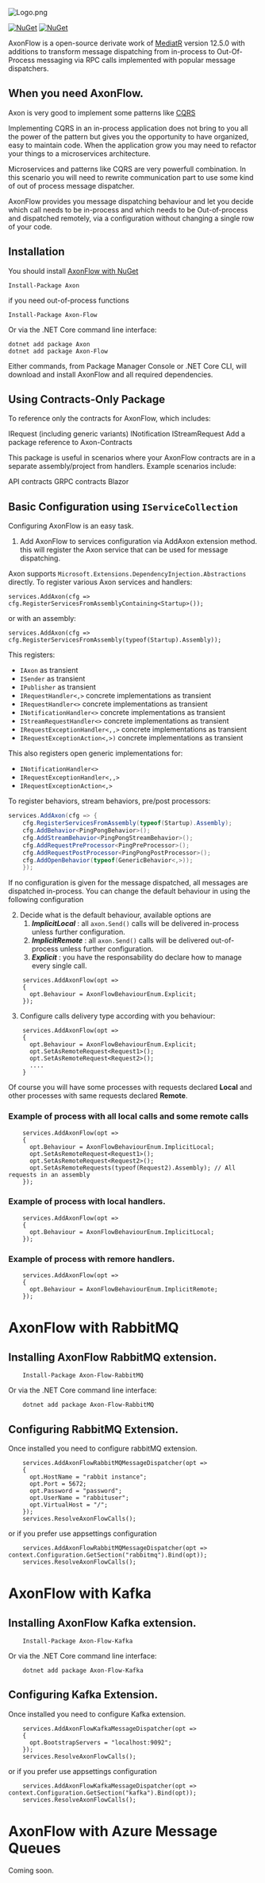 ![Logo.png](assets/logo-250.png)

[![NuGet](https://img.shields.io/nuget/dt/AxonFlow.svg)](https://www.nuget.org/packages/AxonFlow) 
[![NuGet](https://img.shields.io/nuget/vpre/AxonFlow.svg)](https://www.nuget.org/packages/AxonFlow)


AxonFlow is a open-source derivate work of [MediatR](https://github.com/jbogard/MediatR.Archive) version 12.5.0 
with additions to transform message dispatching from in-process to Out-Of-Process messaging via RPC calls implemented with popular message dispatchers. 



## When you need AxonFlow. 

Axon is very good to implement some patterns like [CQRS](https://docs.microsoft.com/en-us/azure/architecture/patterns/cqrs)

Implementing CQRS in an in-process application does not bring to you all the power of the pattern but gives you the opportunity to have organized, easy to maintain code. When the application grow you may need to refactor your things to a microservices architecture.

Microservices and patterns like CQRS are very powerfull combination. In this scenario you will need to rewrite communication part to use some kind of out of process message dispatcher.

AxonFlow provides you message dispatching behaviour and let you decide which call needs to be in-process and which needs to be Out-of-process and dispatched remotely, via a configuration without changing a single row of your code.

 

## Installation

You should install [AxonFlow with NuGet](https://www.nuget.org/packages/AxonFlow)

    Install-Package Axon

if you need out-of-process functions

    Install-Package Axon-Flow
    
Or via the .NET Core command line interface:

    dotnet add package Axon
    dotnet add package Axon-Flow

Either commands, from Package Manager Console or .NET Core CLI, will download and install AxonFlow and all required dependencies.


## Using Contracts-Only Package
To reference only the contracts for AxonFlow, which includes:

IRequest (including generic variants)
INotification
IStreamRequest
Add a package reference to Axon-Contracts

This package is useful in scenarios where your AxonFlow contracts are in a separate assembly/project from handlers. Example scenarios include:

API contracts
GRPC contracts
Blazor

## Basic Configuration using `IServiceCollection`

Configuring AxonFlow is an easy task. 
1) Add AxonFlow to services configuration via AddAxon extension method. this will register the Axon service that can be used for message dispatching. 

Axon supports `Microsoft.Extensions.DependencyInjection.Abstractions` directly. To register various Axon services and handlers:

```
services.AddAxon(cfg => cfg.RegisterServicesFromAssemblyContaining<Startup>());
```

or with an assembly:

```
services.AddAxon(cfg => cfg.RegisterServicesFromAssembly(typeof(Startup).Assembly));
```


This registers:

- `IAxon` as transient
- `ISender` as transient
- `IPublisher` as transient
- `IRequestHandler<,>` concrete implementations as transient
- `IRequestHandler<>` concrete implementations as transient
- `INotificationHandler<>` concrete implementations as transient
- `IStreamRequestHandler<>` concrete implementations as transient
- `IRequestExceptionHandler<,,>` concrete implementations as transient
- `IRequestExceptionAction<,>)` concrete implementations as transient

This also registers open generic implementations for:

- `INotificationHandler<>`
- `IRequestExceptionHandler<,,>`
- `IRequestExceptionAction<,>`

To register behaviors, stream behaviors, pre/post processors:

```csharp
services.AddAxon(cfg => {
    cfg.RegisterServicesFromAssembly(typeof(Startup).Assembly);
    cfg.AddBehavior<PingPongBehavior>();
    cfg.AddStreamBehavior<PingPongStreamBehavior>();
    cfg.AddRequestPreProcessor<PingPreProcessor>();
    cfg.AddRequestPostProcessor<PingPongPostProcessor>();
    cfg.AddOpenBehavior(typeof(GenericBehavior<,>));
    });
```


If no configuration is given for the message dispatched, all messages are dispatched in-process.
You can change the default behaviour in using the following configuration

2) Decide what is the default behaviour, available options are 
   1) ***ImplicitLocal*** : all `axon.Send()` calls will be delivered in-process unless further configuration. 
   2) ***ImplicitRemote*** : all `axon.Send()` calls will be delivered out-of-process unless further configuration. 
   3) ***Explicit*** : you have the responsability do declare how to manage every single call. 


```
    services.AddAxonFlow(opt =>
    {
      opt.Behaviour = AxonFlowBehaviourEnum.Explicit;
    });
```


3) Configure calls delivery type according with you behaviour:

```
    services.AddAxonFlow(opt =>
    {
      opt.Behaviour = AxonFlowBehaviourEnum.Explicit;
      opt.SetAsRemoteRequest<Request1>();
      opt.SetAsRemoteRequest<Request2>();
      ....
    }
```

Of course you will have some processes with requests declared **Local** and other processes with same requests declared **Remote**.

### Example of process with all local calls and some remote calls

```
    services.AddAxonFlow(opt =>
    {
      opt.Behaviour = AxonFlowBehaviourEnum.ImplicitLocal;
      opt.SetAsRemoteRequest<Request1>();
      opt.SetAsRemoteRequest<Request2>();
      opt.SetAsRemoteRequests(typeof(Request2).Assembly); // All requests in an assembly
    });
```


### Example of process with local handlers. 

```
    services.AddAxonFlow(opt =>
    {
      opt.Behaviour = AxonFlowBehaviourEnum.ImplicitLocal;
    });

```

### Example of process with remore handlers. 

```
    services.AddAxonFlow(opt =>
    {
      opt.Behaviour = AxonFlowBehaviourEnum.ImplicitRemote;
    });
```


# AxonFlow with RabbitMQ


## Installing AxonFlow RabbitMQ extension.

```
    Install-Package Axon-Flow-RabbitMQ
```
    
Or via the .NET Core command line interface:

```
    dotnet add package Axon-Flow-RabbitMQ
```

## Configuring RabbitMQ Extension. 

Once installed you need to configure rabbitMQ extension. 

```
    services.AddAxonFlowRabbitMQMessageDispatcher(opt =>
    {
      opt.HostName = "rabbit instance";
      opt.Port = 5672;
      opt.Password = "password";
      opt.UserName = "rabbituser";
      opt.VirtualHost = "/";
    });
    services.ResolveAxonFlowCalls();
```

or if you prefer use appsettings configuration 

```
    services.AddAxonFlowRabbitMQMessageDispatcher(opt => context.Configuration.GetSection("rabbitmq").Bind(opt));
    services.ResolveAxonFlowCalls();
```


# AxonFlow with Kafka

## Installing AxonFlow Kafka extension.

```
    Install-Package Axon-Flow-Kafka
```
    
Or via the .NET Core command line interface:

```
    dotnet add package Axon-Flow-Kafka
```


## Configuring Kafka Extension. 

Once installed you need to configure Kafka extension. 

```
    services.AddAxonFlowKafkaMessageDispatcher(opt =>
    {
      opt.BootstrapServers = "localhost:9092";
    });
    services.ResolveAxonFlowCalls();
```

or if you prefer use appsettings configuration 

```
    services.AddAxonFlowKafkaMessageDispatcher(opt => context.Configuration.GetSection("kafka").Bind(opt));
    services.ResolveAxonFlowCalls();
```



# AxonFlow with Azure Message Queues

Coming soon. 
